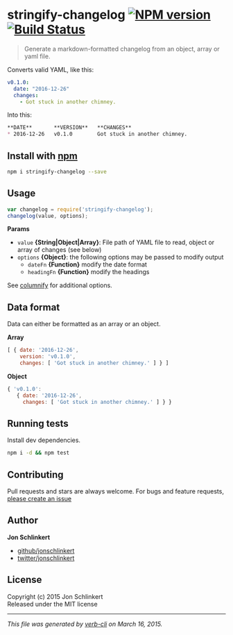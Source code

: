 # stringify-changelog [![NPM version](https://badge.fury.io/js/stringify-changelog.svg)](http://badge.fury.io/js/stringify-changelog)  [![Build Status](https://travis-ci.org/jonschlinkert/stringify-changelog.svg)](https://travis-ci.org/jonschlinkert/stringify-changelog) 

> Generate a markdown-formatted changelog from an object, array or yaml file.


Converts valid YAML, like this:

```yaml
v0.1.0:
  date: "2016-12-26"
  changes:
    - Got stuck in another chimney.
```

Into this:

```markdown
**DATE**       **VERSION**   **CHANGES**                  
* 2016-12-26   v0.1.0        Got stuck in another chimney.
```


## Install with [npm](npmjs.org)

```bash
npm i stringify-changelog --save
```


## Usage

```js
var changelog = require('stringify-changelog');
changelog(value, options);
```

**Params**

- `value` **{String|Object|Array}**: File path of YAML file to read, object or array of changes (see below)
- `options` **{Object}**: the following options may be passed to modify output
  + `dateFn` **{Function}** modify the date format
  + `headingFn` **{Function}** modify the headings

See [columnify](https://github.com/timoxley/columnify) for additional options.


## Data format

Data can either be formatted as an array or an object.

**Array**

```js
[ { date: '2016-12-26',
    version: 'v0.1.0',
    changes: [ 'Got stuck in another chimney.' ] } ]
```

**Object**

```js
{ 'v0.1.0':
   { date: '2016-12-26',
     changes: [ 'Got stuck in another chimney.' ] } }
```

## Running tests
Install dev dependencies.

```bash
npm i -d && npm test
```

## Contributing
Pull requests and stars are always welcome. For bugs and feature requests, [please create an issue](https://github.com/jonschlinkert/stringify-changelog/issues)

## Author

**Jon Schlinkert**
 
+ [github/jonschlinkert](https://github.com/jonschlinkert)
+ [twitter/jonschlinkert](http://twitter.com/jonschlinkert) 

## License
Copyright (c) 2015 Jon Schlinkert  
Released under the MIT license

***

_This file was generated by [verb-cli](https://github.com/assemble/verb-cli) on March 16, 2015._